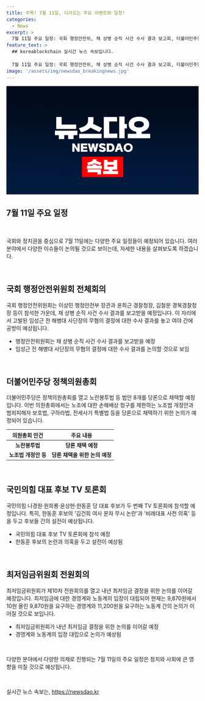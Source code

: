 ```yaml
---
title: 주목! 7월 11일, 다가오는 주요 이벤트와 일정!
categories:
  - News
excerpt: >
  7월 11일 주요 일정: 국회 행정안전위, 채 상병 순직 사건 수사 결과 보고회, 더불어민주당 정책의원총회(노란봉투법 등 8개 법안 채택), 국민의힘 대표 후보 TV토론회(한동훈 후보 논란), 최저임금위원회 제10차 회의(최저임금 결정 논의). 경영계 동결, 노동계 11,200원 요구. [카카오톡] YTN 검색. 02-398-8585 / social@ytn.co.kr.
feature_text: >
  ## koreablockchain 실시간 뉴스 속보입니다.

  7월 11일 주요 일정: 국회 행정안전위, 채 상병 순직 사건 수사 결과 보고회, 더불어민주당 정책의원총회(노란봉투법 등 8개 법안 채택), 국민의힘 대표 후보 TV토론회(한동훈 후보 논란), 최저임금위원회 제10차 회의(최저임금 결정 논의). 경영계 동결, 노동계 11,200원 요구. [카카오톡] YTN 검색. 02-398-8585 / social@ytn.co.kr.
image: '/assets/img/newsdao_breakingnews.jpg'
---
```


<p><img src="/assets/img/newsdao_breakingnews.jpg" alt="koreablockchain 속보" /></p>

<h2>7월 11일 주요 일정</h2>

<p data-ke-size="size16">&nbsp;</p>

<p>국회와 정치권을 중심으로 7월 11일에는 다양한 주요 일정들이 예정되어 있습니다. 여러 분야에서 다양한 이슈들이 논의될 것으로 보이는데, 자세한 내용을 살펴보도록 하겠습니다.</p>

<p data-ke-size="size16">&nbsp;</p>

<h2 data-ke-size="size26">국회 행정안전위원회 전체회의</h2>

<p>국회 행정안전위원회는 이상민 행정안전부 장관과 윤희근 경찰청장, 김철문 경북경찰청장 등이 참석한 가운데, 채 상병 순직 사건 수사 결과를 보고받을 예정입니다. 이 자리에서 고발된 임성근 전 해병대 사단장의 무혐의 결정에 대한 수사 결과를 놓고 여야 간에 공방이 예상됩니다.</p>

<ul>
<li>행정안전위원회는 채 상병 순직 사건 수사 결과를 보고받을 예정</li>
<li>임성근 전 해병대 사단장의 무혐의 결정에 대한 수사 결과를 논의할 것으로 보임</li>
</ul>

<p data-ke-size="size16">&nbsp;</p>

<h2 data-ke-size="size26">더불어민주당 정책의원총회</h2>

<p>더불어민주당은 정책의원총회를 열고 노란봉투법 등 법안 8개를 당론으로 채택할 예정입니다. 이번 의원총회에서는 노조에 대한 손해배상 청구를 제한하는 노조법 개정안과 범죄피해자 보호법, 구하라법, 전세사기 특별법 등을 당론으로 채택하기 위한 논의가 예정되어 있습니다.</p>

<table>
<thead>
<tr>
<th style="text-align: center;">의원총회 안건</th>
<th style="text-align: center;">주요 내용</th>
</tr>
</thead>
<tbody>
<tr>
<td style="text-align: center; height: 17px;"><b>노란봉투법</b></td>
<td style="text-align: center; height: 17px;"><b>당론 채택 예정</b></td>
</tr>
<tr>
<td style="text-align: center; height: 17px;"><b>노조법 개정안 등</b></td>
<td style="text-align: center; height: 17px;"><b>당론 채택을 위한 논의 예정</b></td>
</tr>
</tbody>
</table>

<p data-ke-size="size16">&nbsp;</p>

<h2 data-ke-size="size26">국민의힘 대표 후보 TV 토론회</h2>

<p>국민의힘 나경원·원희룡·윤상현·한동훈 당 대표 후보가 두 번째 TV 토론회에 참석할 예정입니다. 특히, 한동훈 후보의 '김건희 여사 문자 무시 논란'과 '비례대표 사천 의혹' 등을 두고 후보들 간의 설전이 예상됩니다.</p>

<ul>
<li>국민의힘 대표 후보 TV 토론회에 참석 예정</li>
<li>한동훈 후보의 논란과 의혹을 두고 설전이 예상됨</li>
</ul>

<p data-ke-size="size16">&nbsp;</p>

<h2 data-ke-size="size26">최저임금위원회 전원회의</h2>

<p>최저임금위원회가 제10차 전원회의를 열고 내년 최저임금 결정을 위한 논의를 이어갈 예정입니다. 최저임금에 대한 경영계와 노동계의 입장이 대립되어 현재는 9,870원에서 10원 올린 9,870원을 요구하는 경영계와 11,200원을 요구하는 노동계 간의 논의가 이어질 것으로 보입니다.</p>

<ul>
<li>최저임금위원회가 내년 최저임금 결정을 위한 논의를 이어갈 예정</li>
<li>경영계와 노동계의 입장 대립으로 논의가 예상됨</li>
</ul>

<p data-ke-size="size16">&nbsp;</p>

<p>다양한 분야에서 다양한 의제로 진행되는 7월 11일의 주요 일정은 정치와 사회에 큰 영향을 미칠 것으로 예상됩니다.</p>

<p data-ke-size="size16">&nbsp;</p>
실시간 뉴스 속보는, <a href="https://newsdao.kr" rel="dofollow">https://newsdao.kr</a>


